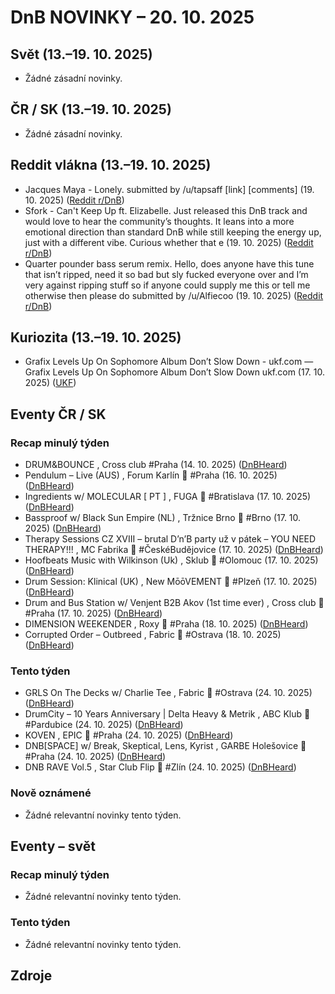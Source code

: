 # DnB NOVINKY – 20. 10. 2025

## Svět (13.–19. 10. 2025)

* Žádné zásadní novinky.

## ČR / SK (13.–19. 10. 2025)

* Žádné zásadní novinky.

## Reddit vlákna (13.–19. 10. 2025)

* Jacques Maya - Lonely. submitted by /u/tapsaff [link] [comments] (19. 10. 2025) ([Reddit r/DnB][1])
* Sfork - Can't Keep Up ft. Elizabelle. Just released this DnB track and would love to hear the community’s thoughts. It leans into a more emotional direction than standard DnB while still keeping the energy up, just with a different vibe. Curious whether that e (19. 10. 2025) ([Reddit r/DnB][2])
* Quarter pounder bass serum remix. Hello, does anyone have this tune that isn’t ripped, need it so bad but sly fucked everyone over and I’m very against ripping stuff so if anyone could supply me this or tell me otherwise then please do submitted by /u/Alfiecoo (19. 10. 2025) ([Reddit r/DnB][3])

## Kuriozita (13.–19. 10. 2025)

* Grafix Levels Up On Sophomore Album Don’t Slow Down - ukf.com — Grafix Levels Up On Sophomore Album Don’t Slow Down ukf.com (17. 10. 2025) ([UKF][4])

## Eventy ČR / SK

### Recap minulý týden
* DRUM&BOUNCE , Cross club #Praha (14. 10. 2025) ([DnBHeard][5])
* Pendulum – Live (AUS) , Forum Karlín 👑 #Praha (16. 10. 2025) ([DnBHeard][6])
* Ingredients w/ MOLECULAR [ PT ] , FUGA 👑 #Bratislava (17. 10. 2025) ([DnBHeard][7])
* Bassproof w/ Black Sun Empire (NL) , Tržnice Brno 👑 #Brno (17. 10. 2025) ([DnBHeard][8])
* Therapy Sessions CZ XVIII – brutal D’n’B party už v pátek – YOU NEED THERAPY!!! , MC Fabrika 👑 #ČeskéBudějovice (17. 10. 2025) ([DnBHeard][9])
* Hoofbeats Music with Wilkinson (Uk) , Sklub 👑 #Olomouc (17. 10. 2025) ([DnBHeard][10])
* Drum Session: Klinical (UK) , New MōōVEMENT 👑 #Plzeň (17. 10. 2025) ([DnBHeard][11])
* Drum and Bus Station w/ Venjent B2B Akov (1st time ever) , Cross club 👑 #Praha (17. 10. 2025) ([DnBHeard][12])
* DIMENSION WEEKENDER , Roxy 👑 #Praha (18. 10. 2025) ([DnBHeard][13])
* Corrupted Order – Outbreed , Fabric 👑 #Ostrava (18. 10. 2025) ([DnBHeard][14])

### Tento týden
* GRLS On The Decks w/ Charlie Tee , Fabric 👑 #Ostrava (24. 10. 2025) ([DnBHeard][15])
* DrumCity – 10 Years Anniversary | Delta Heavy & Metrik , ABC Klub 👑 #Pardubice (24. 10. 2025) ([DnBHeard][16])
* KOVEN , EPIC 👑 #Praha (24. 10. 2025) ([DnBHeard][17])
* DNB[SPACE] w/ Break, Skeptical, Lens, Kyrist , GARBE Holešovice 👑 #Praha (24. 10. 2025) ([DnBHeard][18])
* DNB RAVE Vol.5 , Star Club Flip 👑 #Zlín (24. 10. 2025) ([DnBHeard][19])

### Nově oznámené
* Žádné relevantní novinky tento týden.

## Eventy – svět

### Recap minulý týden
* Žádné relevantní novinky tento týden.

### Tento týden
* Žádné relevantní novinky tento týden.



## Zdroje

[1]: https://old.reddit.com/r/DnB/comments/1ob04xc/jacques_maya_lonely/
[2]: https://old.reddit.com/r/DnB/comments/1ob03ja/sfork_cant_keep_up_ft_elizabelle/
[3]: https://old.reddit.com/r/DnB/comments/1oaymel/quarter_pounder_bass_serum_remix/
[4]: https://news.google.com/rss/articles/CBMifEFVX3lxTE9VRXJLRXNlYzRMdXlqaGNTaDNHNHRmb3RFVUN0dXlGcnNyVWhPR2xBQy1UM1RTUDE3OFdOTVZoZk5yNmJCQ3BrZVhjRWR6Tk5iVUZnOXhXMDNWZWZfZmdlV08tdDU5enpvX1R5aG1rcjE3U21xeVNJcldaaTU?oc=5
[5]: https://www.facebook.com/events/4201192550127944/
[6]: https://www.facebook.com/events/1252653462993250/
[7]: https://www.facebook.com/events/1488408975526413/
[8]: https://www.facebook.com/events/2160806824443142/
[9]: https://www.facebook.com/events/1440237543798417
[10]: https://www.facebook.com/events/1042375764771372/
[11]: https://www.facebook.com/events/1210808520386777/
[12]: https://www.facebook.com/events/1101241511465562/
[13]: https://www.facebook.com/events/649618694175689/
[14]: https://www.facebook.com/events/771419542720119
[15]: https://www.facebook.com/events/1741996486518377
[16]: https://www.facebook.com/events/609640032216283/
[17]: https://www.facebook.com/events/1083966723361325/
[18]: https://www.facebook.com/events/1457321965415138/
[19]: https://www.facebook.com/events/813143071094257
